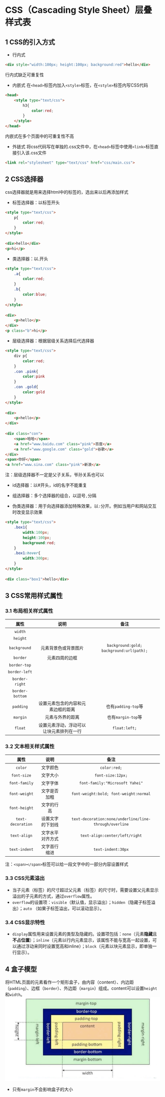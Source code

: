 # CSS（Cascading Style Sheet）层叠样式表

## 1 CSS的引入方式
* 行内式
```html
<div style="width:100px; height:100px; background:red">hello</div>
```
行内式缺乏可重复性
* 内嵌式
在```<head>```标签内加入```<style>```标签，在```<style>```标签内写CSS代码
```html
<head>
    <style type="text/css">
        h3{
            color:red;
        } 
    </style>
</head>
```
内嵌式在多个页面中的可重复性不高
* 外链式
将css代码写在单独的.css文件中，在```<head>```标签中使用```<link>```标签直接引入该.css文件
```html
<link rel="stylesheet" type="text/css" href="css/main.css">
```

## 2 CSS选择器
css选择器就是用来选择html中的标签的，选出来以后再添加样式
* 标签选择器：以标签开头
```html
<style type="text/css">
    p{
        color:red;
    }
</style>

<div>hello</div>
<p>hi</p>
```
* 类选择器：以.开头
```html
<style type="text/css">
    .a{
        color:red;
    }
    .b{
        color:blue;
    }
</style>

<div>
    <p>hello</p>
</div>
<p class="b">hi</p>
```
* 层级选择器：根据层级关系选择后代选择器
```html
<style type="text/css">
    div p{
        color:red;
    }
    .con .pink{
        color:pink
    }
    .con .gold{
        color:gold
    }
</style>

<div>
    <p>hello</p>
</div>

<div class="con">
    <span>哈哈</span>
    <a href="www.baidu.com" class="pink">百度</a>
    <a href="www.google.com" class="gold">谷歌</a>
</div>
<span>你好</span>
<a href="www.sina.com" class="pink">新浪</a>
```
注：层级选择器不一定是父子关系，爷孙关系也可以

* id选择器：以#开头，id的名字不能重复

* 组选择器：多个选择器的组合，以逗号```,```分隔

* 伪类选择器：用于向选择器添加特殊效果，以```:```分开。例如当用户和网站交互时改变显示效果
```html
<style type="text/css">
    .box1{
        width:100px;
        height:100px;
        background:red;
    }
    .box1:hover{
        width:300px;
    }
</style>

<div class="box1">hello</div>
```

## 3 CSS常用样式属性
### 3.1 布局相关样式属性
属性|说明|备注
:--:|:--:|:--:
|```width```|
|```height```|
|```background```|元素背景色或背景图片|```background:gold; background:url(path);```
|```border```|元素四周的边框
|```border-top```|
|```border-left```|
|```border-right```|
|```border-bottom```|
|```padding```|设置元素包含的内容和元素边框的距离|也有```padding-top```等
|```margin```|元素与外界的距离|也有```margin-top```等
|```float```|设置元素浮动，浮动可以让块元素排列在一行|```float:left;```
### 3.2 文本相关样式属性
属性|说明|备注
:--:|:--:|:--:
|```color```|文字颜色|```color:red;```
|```font-size```|文字大小|```font-size:12px;```
|```font-family```|文字字体|```font-family:"Microsoft Yahei"```
|```font-weight```|文字是否加粗|```font-weight:bold; font-weight:normal```
|```font-height```|文字的行高
|```text-decoration```|设置文字的下划线|```text-decoration:none/underline/line-through/overline```
|```text-align```|文字水平对齐方式|```text-align:center/left/right```
|```text-indent```|文字首行缩进|```text-indent:30px```
注：```<span></span>```标签可以给一段文字中的一部分内容设置样式

### 3.3 CSS元素溢出
* 当子元素（标签）的尺寸超过父元素（标签）的尺寸时，需要设置父元素显示溢出的子元素的方式，通过```overflow```属性。
* ```overflow```的设置项：```visible```（默认值，显示溢出）；```hidden```（隐藏子标签溢出）；```auto``` （如果子标签溢出，可以滚动显示）。

### 3.4 CSS显示特性
* ```display```属性用来设置元素的类型及隐藏的。设置项包括：```none```（元素**隐藏**且**不占位置**）；```inline```（元素以行内元素显示，该属性不能与宽高一起设置，可以通过浮动来同时设置宽高和inline）；```block```（元素以块元素显示，即单独一行显示）。

## 4 盒子模型
将HTML页面的元素看作一个矩形盒子，由内容（content）、内边距（```padding```）、边框（```border```）、外边距（```margin```）组成。content可以设置```height```和```width```。
![hezimoxing](Fig/hezimoxing.png)
* 只有```margin```不会影响盒子的大小
